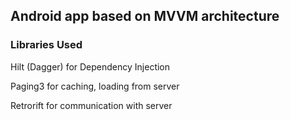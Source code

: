 ## Android app based on MVVM architecture   
  



### Libraries Used   
Hilt (Dagger) for Dependency Injection

Paging3 for caching, loading from server

Retrorift for communication with server  
  

<br/> 
